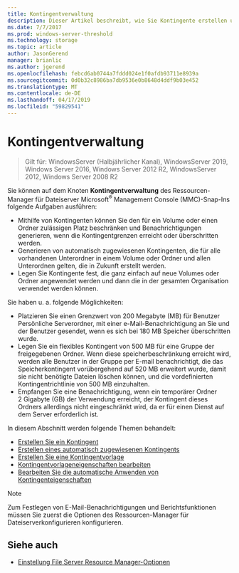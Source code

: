 ```yaml
---
title: Kontingentverwaltung
description: Dieser Artikel beschreibt, wie Sie Kontingente erstellen und verwalten
ms.date: 7/7/2017
ms.prod: windows-server-threshold
ms.technology: storage
ms.topic: article
author: JasonGerend
manager: brianlic
ms.author: jgerend
ms.openlocfilehash: febcd6ab0744a7fddd024e1f0afdb93711e8939a
ms.sourcegitcommit: 0d0b32c8986ba7db9536e0b8648d4ddf9b03e452
ms.translationtype: MT
ms.contentlocale: de-DE
ms.lasthandoff: 04/17/2019
ms.locfileid: "59829541"
---
```

# <a name="quota-management"></a>Kontingentverwaltung

> Gilt für: WindowsServer (Halbjährlicher Kanal), WindowsServer 2019, Windows Server 2016, Windows Server 2012 R2, WindowsServer 2012, Windows Server 2008 R2

Sie können auf dem Knoten **Kontingentverwaltung** des Ressourcen-Manager für Dateiserver Microsoft<sup>®</sup> Management Console (MMC)-Snap-Ins folgende Aufgaben ausführen:

-   Mithilfe von Kontingenten können Sie den für ein Volume oder einen Ordner zulässigen Platz beschränken und Benachrichtigungen generieren, wenn die Kontingentgrenzen erreicht oder überschritten werden.
-   Generieren von automatisch zugewiesenen Kontingenten, die für alle vorhandenen Unterordner in einem Volume oder Ordner und allen Unterordnen gelten, die in Zukunft erstellt werden.
-   Legen Sie Kontingente fest, die ganz einfach auf neue Volumes oder Ordner angewendet werden und dann die in der gesamten Organisation verwendet werden können.

Sie haben u. a. folgende Möglichkeiten:

-   Platzieren Sie einen Grenzwert von 200 Megabyte (MB) für Benutzer Persönliche Serverordner, mit einer e-Mail-Benachrichtigung an Sie und der Benutzer gesendet, wenn es sich bei 180 MB Speicher überschritten wurde.
-   Legen Sie ein flexibles Kontingent von 500 MB für eine Gruppe der freigegebenen Ordner. Wenn diese speicherbeschränkung erreicht wird, werden alle Benutzer in der Gruppe per E-mail benachrichtigt, die das Speicherkontingent vorübergehend auf 520 MB erweitert wurde, damit sie nicht benötigte Dateien löschen können, und die vordefinierten Kontingentrichtlinie von 500 MB einzuhalten.
-   Empfangen Sie eine Benachrichtigung, wenn ein temporärer Ordner 2 Gigabyte (GB) der Verwendung erreicht, der Kontingent dieses Ordners allerdings nicht eingeschränkt wird, da er für einen Dienst auf dem Server erforderlich ist.

In diesem Abschnitt werden folgende Themen behandelt:

-   [Erstellen Sie ein Kontingent](create-quota.md)
-   [Erstellen eines automatisch zugewiesenen Kontingents](create-auto-apply-quota.md)
-   [Erstellen Sie eine Kontingentvorlage](create-quota-template.md)
-   [Kontingentvorlageneigenschaften bearbeiten](edit-quota-template-properties.md)
-   [Bearbeiten Sie die automatische Anwenden von Kontingenteigenschaften](edit-auto-apply-quota-properties.md)

> [!Note]
> Zum Festlegen von E-Mail-Benachrichtigungen und Berichtsfunktionen müssen Sie zuerst die Optionen des Ressourcen-Manager für Dateiserverkonfigurieren konfigurieren.

## <a name="see-also"></a>Siehe auch

-   [Einstellung File Server Resource Manager-Optionen](setting-file-server-resource-manager-options.md)


